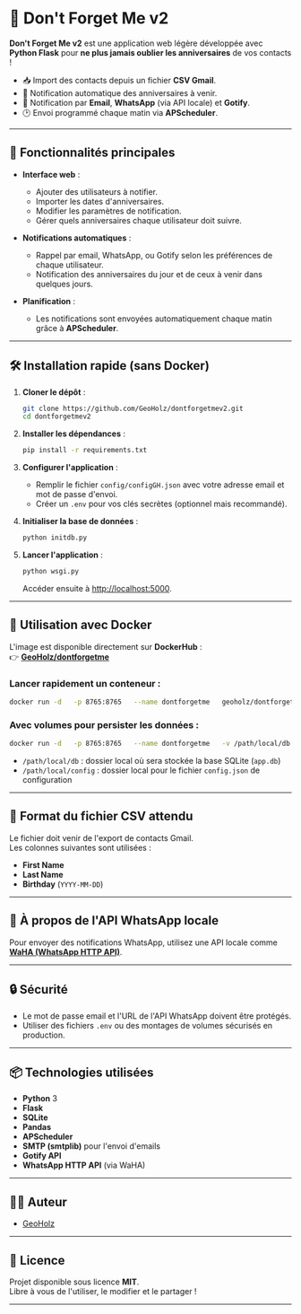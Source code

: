 
# 🎉 Don't Forget Me v2

**Don't Forget Me v2** est une application web légère développée avec **Python Flask** pour **ne plus jamais oublier les anniversaires** de vos contacts !

- 📥 Import des contacts depuis un fichier **CSV Gmail**.
- 🎂 Notification automatique des anniversaires à venir.
- 📧 Notification par **Email**, **WhatsApp** (via API locale) et **Gotify**.
- 🕑 Envoi programmé chaque matin via **APScheduler**.

---

## 🚀 Fonctionnalités principales

- **Interface web** :
  - Ajouter des utilisateurs à notifier.
  - Importer les dates d'anniversaires.
  - Modifier les paramètres de notification.
  - Gérer quels anniversaires chaque utilisateur doit suivre.

- **Notifications automatiques** :
  - Rappel par email, WhatsApp, ou Gotify selon les préférences de chaque utilisateur.
  - Notification des anniversaires du jour et de ceux à venir dans quelques jours.

- **Planification** :
  - Les notifications sont envoyées automatiquement chaque matin grâce à **APScheduler**.

---

## 🛠️ Installation rapide (sans Docker)

1. **Cloner le dépôt** :
   ```bash
   git clone https://github.com/GeoHolz/dontforgetmev2.git
   cd dontforgetmev2
   ```

2. **Installer les dépendances** :
   ```bash
   pip install -r requirements.txt
   ```

3. **Configurer l'application** :
   - Remplir le fichier `config/configGH.json` avec votre adresse email et mot de passe d'envoi.
   - Créer un `.env` pour vos clés secrètes (optionnel mais recommandé).

4. **Initialiser la base de données** :
   ```bash
   python initdb.py
   ```

5. **Lancer l'application** :
   ```bash
   python wsgi.py
   ```
   Accéder ensuite à [http://localhost:5000](http://localhost:5000).

---

## 🐳 Utilisation avec Docker

L'image est disponible directement sur **DockerHub** :  
👉 **[GeoHolz/dontforgetme](https://hub.docker.com/r/geoholz/dontforgetme)**

### Lancer rapidement un conteneur :

```bash
docker run -d   -p 8765:8765   --name dontforgetme   geoholz/dontforgetme
```

### Avec volumes pour persister les données :

```bash
docker run -d   -p 8765:8765   --name dontforgetme   -v /path/local/db:/app/db   -v /path/local/config:/app/config   geoholz/dontforgetme
```

- `/path/local/db` : dossier local où sera stockée la base SQLite (`app.db`)
- `/path/local/config` : dossier local pour le fichier `config.json` de configuration

---

## 📝 Format du fichier CSV attendu

Le fichier doit venir de l'export de contacts Gmail.  
Les colonnes suivantes sont utilisées :
- **First Name**
- **Last Name**
- **Birthday** (`YYYY-MM-DD`)

---

## 📲 À propos de l'API WhatsApp locale

Pour envoyer des notifications WhatsApp, utilisez une API locale comme **[WaHA (WhatsApp HTTP API)](https://github.com/devlikeapro/waha)**.

---

## 🔒 Sécurité

- Le mot de passe email et l'URL de l'API WhatsApp doivent être protégés.
- Utiliser des fichiers `.env` ou des montages de volumes sécurisés en production.

---

## 📦 Technologies utilisées

- **Python** 3
- **Flask**
- **SQLite**
- **Pandas**
- **APScheduler**
- **SMTP (smtplib)** pour l'envoi d'emails
- **Gotify API**
- **WhatsApp HTTP API** (via WaHA)

---

## 👨‍💻 Auteur

- [GeoHolz](https://github.com/GeoHolz)

---

## 📜 Licence

Projet disponible sous licence **MIT**.  
Libre à vous de l'utiliser, le modifier et le partager !

---
